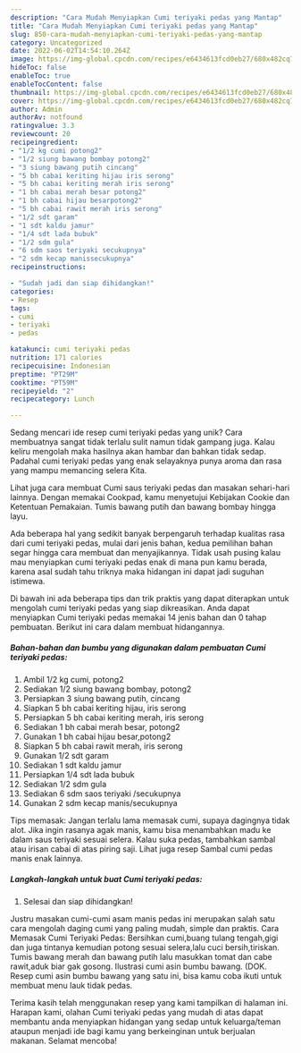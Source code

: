 ```yaml
---
description: "Cara Mudah Menyiapkan Cumi teriyaki pedas yang Mantap"
title: "Cara Mudah Menyiapkan Cumi teriyaki pedas yang Mantap"
slug: 850-cara-mudah-menyiapkan-cumi-teriyaki-pedas-yang-mantap
category: Uncategorized
date: 2022-06-02T14:54:10.264Z
image: https://img-global.cpcdn.com/recipes/e6434613fcd0eb27/680x482cq70/cumi-teriyaki-pedas-foto-resep-utama.jpg
hideToc: false
enableToc: true
enableTocContent: false
thumbnail: https://img-global.cpcdn.com/recipes/e6434613fcd0eb27/680x482cq70/cumi-teriyaki-pedas-foto-resep-utama.jpg
cover: https://img-global.cpcdn.com/recipes/e6434613fcd0eb27/680x482cq70/cumi-teriyaki-pedas-foto-resep-utama.jpg
author: Admin
authorAv: notfound
ratingvalue: 3.3
reviewcount: 20
recipeingredient:
- "1/2 kg cumi potong2"
- "1/2 siung bawang bombay potong2"
- "3 siung bawang putih cincang"
- "5 bh cabai keriting hijau iris serong"
- "5 bh cabai keriting merah iris serong"
- "1 bh cabai merah besar potong2"
- "1 bh cabai hijau besarpotong2"
- "5 bh cabai rawit merah iris serong"
- "1/2 sdt garam"
- "1 sdt kaldu jamur"
- "1/4 sdt lada bubuk"
- "1/2 sdm gula"
- "6 sdm saos teriyaki secukupnya"
- "2 sdm kecap manissecukupnya"
recipeinstructions:

- "Sudah jadi dan siap dihidangkan!"
categories:
- Resep
tags:
- cumi
- teriyaki
- pedas

katakunci: cumi teriyaki pedas 
nutrition: 171 calories
recipecuisine: Indonesian
preptime: "PT29M"
cooktime: "PT59M"
recipeyield: "2"
recipecategory: Lunch

---
```





Sedang mencari ide resep cumi teriyaki pedas yang unik? Cara membuatnya sangat tidak terlalu sulit namun tidak gampang juga. Kalau keliru mengolah maka hasilnya akan hambar dan bahkan tidak sedap. Padahal cumi teriyaki pedas yang enak selayaknya punya aroma dan rasa yang mampu memancing selera Kita.





Lihat juga cara membuat Cumi saus teriyaki pedas dan masakan sehari-hari lainnya. Dengan memakai Cookpad, kamu menyetujui Kebijakan Cookie dan Ketentuan Pemakaian. Tumis bawang putih dan bawang bombay hingga layu.

Ada beberapa hal yang sedikit banyak berpengaruh terhadap kualitas rasa dari cumi teriyaki pedas, mulai dari jenis bahan, kedua pemilihan bahan segar hingga cara membuat dan menyajikannya. Tidak usah pusing kalau mau menyiapkan cumi teriyaki pedas enak di mana pun kamu berada, karena asal sudah tahu triknya maka hidangan ini dapat jadi suguhan istimewa.






Di bawah ini ada beberapa tips dan trik praktis yang dapat diterapkan untuk mengolah cumi teriyaki pedas yang siap dikreasikan. Anda dapat menyiapkan Cumi teriyaki pedas memakai 14 jenis bahan dan 0 tahap pembuatan. Berikut ini cara dalam membuat hidangannya.

<!--inarticleads1-->

##### Bahan-bahan dan bumbu yang digunakan dalam pembuatan Cumi teriyaki pedas:

1. Ambil 1/2 kg cumi, potong2
1. Sediakan 1/2 siung bawang bombay, potong2
1. Persiapkan 3 siung bawang putih, cincang
1. Siapkan 5 bh cabai keriting hijau, iris serong
1. Persiapkan 5 bh cabai keriting merah, iris serong
1. Sediakan 1 bh cabai merah besar, potong2
1. Gunakan 1 bh cabai hijau besar,potong2
1. Siapkan 5 bh cabai rawit merah, iris serong
1. Gunakan 1/2 sdt garam
1. Sediakan 1 sdt kaldu jamur
1. Persiapkan 1/4 sdt lada bubuk
1. Sediakan 1/2 sdm gula
1. Sediakan 6 sdm saos teriyaki /secukupnya
1. Gunakan 2 sdm kecap manis/secukupnya


Tips memasak: Jangan terlalu lama memasak cumi, supaya dagingnya tidak alot. Jika ingin rasanya agak manis, kamu bisa menambahkan madu ke dalam saus teriyaki sesuai selera. Kalau suka pedas, tambahkan sambal atau irisan cabai di atas piring saji. Lihat juga resep Sambal cumi pedas manis enak lainnya. 

<!--inarticleads2-->

##### Langkah-langkah untuk buat Cumi teriyaki pedas:


1. Selesai dan siap dihidangkan!

Justru masakan cumi-cumi asam manis pedas ini merupakan salah satu cara mengolah daging cumi yang paling mudah, simple dan praktis. Cara Memasak Cumi Teriyaki Pedas: Bersihkan cumi,buang tulang tengah,gigi dan juga tintanya kemudian potong sesuai selera,lalu cuci bersih,tiriskan. Tumis bawang merah dan bawang putih lalu masukkan tomat dan cabe rawit,aduk biar gak gosong. Ilustrasi cumi asin bumbu bawang. (DOK. Resep cumi asin bumbu bawang yang satu ini, bisa kamu coba ikuti untuk membuat menu lauk tidak pedas. 

Terima kasih telah menggunakan resep yang kami tampilkan di halaman ini. Harapan kami, olahan Cumi teriyaki pedas yang mudah di atas dapat membantu anda menyiapkan hidangan yang sedap untuk keluarga/teman ataupun menjadi ide bagi kamu yang berkeinginan untuk berjualan makanan. Selamat mencoba!
